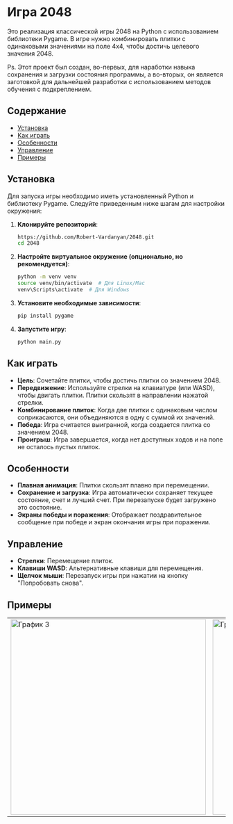# Игра 2048

Это реализация классической игры 2048 на Python с использованием библиотеки Pygame. В игре нужно комбинировать плитки с одинаковыми значениями на поле 4x4, чтобы достичь целевого значения 2048.

Ps. Этот проект был создан, во-первых, для наработки навыка сохранения и загрузки состояния программы, а во-вторых, он является заготовкой для дальнейшей разработки с использованием методов обучения с подкреплением.

## Содержание
- [Установка](#установка)
- [Как играть](#как-играть)
- [Особенности](#особенности)
- [Управление](#управление)
- [Примеры](#примеры)


## Установка

Для запуска игры необходимо иметь установленный Python и библиотеку Pygame. Следуйте приведенным ниже шагам для настройки окружения:

1. **Клонируйте репозиторий**:
    ```bash
    https://github.com/Robert-Vardanyan/2048.git
    cd 2048
    ```

2. **Настройте виртуальное окружение (опционально, но рекомендуется)**:
    ```bash
    python -m venv venv
    source venv/bin/activate  # Для Linux/Mac
    venv\Scripts\activate  # Для Windows
    ```

3. **Установите необходимые зависимости**:
    ```bash
    pip install pygame
    ```

4. **Запустите игру**:
    ```bash
    python main.py
    ```

## Как играть

- **Цель**: Сочетайте плитки, чтобы достичь плитки со значением 2048.
- **Передвижение**: Используйте стрелки на клавиатуре (или WASD), чтобы двигать плитки. Плитки скользят в направлении нажатой стрелки.
- **Комбинирование плиток**: Когда две плитки с одинаковым числом соприкасаются, они объединяются в одну с суммой их значений.
- **Победа**: Игра считается выигранной, когда создается плитка со значением 2048.
- **Проигрыш**: Игра завершается, когда нет доступных ходов и на поле не осталось пустых плиток.

## Особенности

- **Плавная анимация**: Плитки скользят плавно при перемещении.
- **Сохранение и загрузка**: Игра автоматически сохраняет текущее состояние, счет и лучший счет. При перезапуске будет загружено это состояние.
- **Экраны победы и поражения**: Отображает поздравительное сообщение при победе и экран окончания игры при поражении.

## Управление

- **Стрелки**: Перемещение плиток.
- **Клавиши WASD**: Альтернативные клавиши для перемещения.
- **Щелчок мыши**: Перезапуск игры при нажатии на кнопку "Попробовать снова".

## Примеры

  <table>
    <tr>
      <td><img src="https://github.com/user-attachments/assets/0287da45-25d7-47b9-8a35-3dff0de91a14" alt="График 3" width="450"/></td>
      <td><img src="https://github.com/user-attachments/assets/fe598f6a-1391-4b96-9ab9-425fda0f1802" alt="График 2" width="450"/></td>
      <td><img src="https://github.com/user-attachments/assets/464267ef-cc93-4d82-afa5-ac783eae5944" alt="График 1" width="450"/></td>
    </tr>
  </table>
